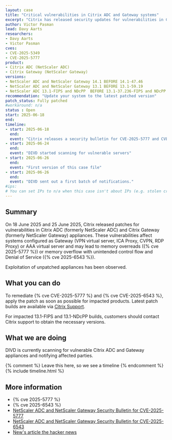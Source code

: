 ```yaml
---
layout: case
title: "Critical vulnerabilities in Citrix ADC and Gateway systems"
excerpt: "Citrix has released security updates for vulnerabilities in Citrix ADC and Gateway appliances that may lead to memory overreads or memory overflow."
author: Victor Pasman
lead: Davy Aarts
researchers:
- Davy Aarts
- Victor Pasman
cves:
- CVE-2025-5349
- CVE-2025-5777
product: 
- Citrix ADC (NetScaler ADC)
- Citrix Gateway (NetScaler Gateway)
versions: 
- NetScaler ADC and NetScaler Gateway 14.1 BEFORE 14.1-47.46
- NetScaler ADC and NetScaler Gateway 13.1 BEFORE 13.1-59.19
- NetScaler ADC 13.1-FIPS and NDcPP  BEFORE 13.1-37.236-FIPS and NDcPP
recommendation: "Update your system to the latest patched version"
patch_status: Fully patched
#workaround: n/a
status : Open
start: 2025-06-18
end: 
timeline:
- start: 2025-06-18
  end:
  event: "Citrix releases a security bulletin for CVE-2025-5777 and CVE-2025-5349"
- start: 2025-06-24
  end:
  event: "DIVD started scanning for vulnerable servers"  
- start: 2025-06-26
  end:
  event: "First version of this case file"
- start: 2025-06-26
  end:
  event: "DIVD sent out a first batch of notifications."
#ips: 
# You can set IPs to n/a when this case isn't about IPs (e.g. stolen credentials)
---
```

## Summary
On 18 June 2025 and 25 June 2025, Citrix released patches for vulnerabilities in Citrix ADC (formerly NetScaler ADC) and Citrix Gateway (formerly NetScaler Gateway) appliances. These vulnerabilities affect systems configured as Gateway (VPN virtual server, ICA Proxy, CVPN, RDP Proxy) or AAA virtual server and may lead to memory overreads ({% cve 2025-5777 %}) or memory overflow with unintended control flow and Denial of Service ({% cve 2025-6543 %}).

Exploitation of unpatched appliances has been observed.

## What you can do
To remediate {% cve CVE-2025-5777 %} and {% cve CVE-2025-6543 %}, apply the patch as soon as possible for impacted products. Latest patch builds are available via [Citrix Support](https://support.citrix.com).

For impacted 13.1-FIPS and 13.1-NDcPP builds, customers should contact Citrix support to obtain the necessary versions.

## What we are doing
DIVD is currently scanning for vulnerable Citrix ADC and Gateway appliances and notifying affected parties.

{% comment %}  Leave this here, so we see a timeline {% endcomment %}
{% include timeline.html %}

## More information
* {% cve 2025-5777 %}
* {% cve 2025-6543 %}
* [NetScaler ADC and NetScaler Gateway Security Bulletin for CVE-2025-5777](https://support.citrix.com/support-home/kbsearch/article?articleNumber=CTX693420)
* [NetScaler ADC and NetScaler Gateway Security Bulletin for CVE-2025-6543](https://support.citrix.com/support-home/kbsearch/article?articleNumber=CTX694788)
* [New's article the hacker news](https://thehackernews.com/2025/06/citrix-releases-emergency-patches-for.html)
